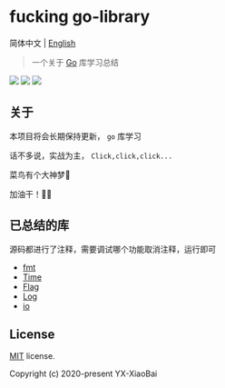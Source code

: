 # fucking go-library

简体中文 | [English](./README.md)

> 一个关于 [Go](https://golang.org/pkg/) 库学习总结

<a href="https://github.com/YX-XiaoBai"><img src="https://img.shields.io/badge/-YX%20XiaoBai-3423A6?style=flat-square&logo=GitHub&logoColor=white"/></a>
<a href="https://blog.csdn.net/weixin_44425934"><img src="https://img.shields.io/badge/CSDN--China-YX%20XiaoBai-D14836?style=flat-square&logo=Blogger&logoColor=#FF5722"/></a>
<a href="https://www.instagram.com/lwins_dean/"><img src="https://img.shields.io/badge/-@lwins_dean-E4405F?style=flat-square&logo=Instagram&logoColor=white"/></a>

## 关于

本项目将会长期保持更新， `go` 库学习

话不多说，实战为主， `Click,click,click...`

菜鸟有个大神梦💫

加油干！💪💪

## 已总结的库

源码都进行了注释，需要调试哪个功能取消注释，运行即可

- [fmt](./fmt/fmt.md)
- [Time](./time/time.md)
- [Flag](./flag/flag.md)
- [Log](./log/log.md)
- [io](./io/io.md)


## License

[MIT](https://github.com/YX-XiaoBai/fucking-py-library) license.

Copyright (c) 2020-present YX-XiaoBai
